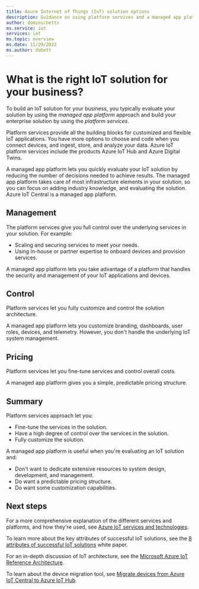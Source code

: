 ```yaml
---
title: Azure Internet of Things (IoT) solution options
description: Guidance on using platform services and a managed app platform when you're evaluating and building an IoT solution. Platform services, such as IoT Hub and Digital Twins, are building blocks for your IoT solutions. A managed app platform, such as IoT Central, lets you quickly get started evaluating an IoT solution.
author: dominicbetts
ms.service: iot
services: iot
ms.topic: overview
ms.date: 11/29/2022
ms.author: dobett
---
```


# What is the right IoT solution for your business?

To build an IoT solution for your business, you typically evaluate your solution by using the *managed app platform* approach and build your enterprise solution by using the *platform services*.

Platform services provide all the building blocks for customized and flexible IoT applications. You have more options to choose and code when you connect devices, and ingest, store, and analyze your data. Azure IoT platform services include the products Azure IoT Hub and Azure Digital Twins.

A managed app platform lets you quickly evaluate your IoT solution by reducing the number of decisions needed to achieve results. The managed app platform takes care of most infrastructure elements in your solution, so you can focus on adding industry knowledge, and evaluating the solution. Azure IoT Central is a managed app platform.

## Management

The platform services give you full control over the underlying services in your solution. For example:

- Scaling and securing services to meet your needs.
- Using in-house or partner expertise to onboard devices and provision services.

A managed app platform lets you take advantage of a platform that handles the security and management of your IoT applications and devices.

## Control

Platform services let you fully customize and control the solution architecture.

A managed app platform lets you customize branding, dashboards, user roles, devices, and telemetry. However, you don't handle the underlying IoT system management.

## Pricing

Platform services let you fine-tune services and control overall costs.

A managed app platform gives you a simple, predictable pricing structure.

## Summary

Platform services approach let you:

- Fine-tune the services in the solution.
- Have a high degree of control over the services in the solution.
- Fully customize the solution.

A managed app platform is useful when you're evaluating an IoT solution and:

- Don't want to dedicate extensive resources to system design, development, and management.
- Do want a predictable pricing structure.
- Do want some customization capabilities.

## Next steps

For a more comprehensive explanation of the different services and platforms, and how they're used, see [Azure IoT services and technologies](iot-services-and-technologies.md).

To learn more about the key attributes of successful IoT solutions, see the [8 attributes of successful IoT solutions](https://aka.ms/8attributes) white paper.

For an in-depth discussion of IoT architecture, see the [Microsoft Azure IoT Reference Architecture](/azure/architecture/reference-architectures/iot).

To learn about the device migration tool, see [Migrate devices from Azure IoT Central to Azure IoT Hub](../iot-central/core/howto-migrate-to-iot-hub.md).
